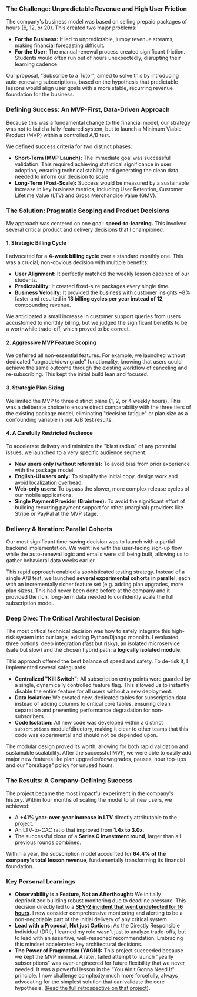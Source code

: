 ### **The Challenge: Unpredictable Revenue and High User Friction**

The company's business model was based on selling prepaid packages of hours (6, 12, or 20). This created two major problems:

- **For the Business:** It led to unpredictable, lumpy revenue streams, making financial forecasting difficult.
- **For the User:** The manual renewal process created significant friction. Students would often run out of hours unexpectedly, disrupting their learning cadence.

Our proposal, "Subscribe to a Tutor", aimed to solve this by introducing auto-renewing subscriptions, based on the hypothesis that predictable lessons would align user goals with a more stable, recurring revenue foundation for the business.

### **Defining Success: An MVP-First, Data-Driven Approach**

Because this was a fundamental change to the financial model, our strategy was not to build a fully-featured system, but to launch a Minimum Viable Product (MVP) within a controlled A/B test.

We defined success criteria for two distinct phases:

- **Short-Term (MVP Launch):** The immediate goal was successful validation. This required achieving statistical significance in user adoption, ensuring technical stability and generating the clean data needed to inform our decision to scale.
- **Long-Term (Post-Scale):** Success would be measured by a sustainable increase in key business metrics, including User Retention, Customer Lifetime Value (LTV) and Gross Merchandise Value (GMV).

### **The Solution: Pragmatic Scoping and Product Decisions**

My approach was centered on one goal: **speed-to-learning.** This involved several critical product and delivery decisions that I championed.

#### **1. Strategic Billing Cycle**

I advocated for a **4-week billing cycle** over a standard monthly one. This was a crucial, non-obvious decision with multiple benefits:

- **User Alignment:** It perfectly matched the weekly lesson cadence of our students.
- **Predictability:** It created fixed-size packages every single time.
- **Business Velocity:** It provided the business with customer insights ~8% faster and resulted in **13 billing cycles per year instead of 12**, compounding revenue.

We anticipated a small increase in customer support queries from users accustomed to monthly billing, but we judged the significant benefits to be a worthwhile trade-off, which proved to be correct.

#### **2. Aggressive MVP Feature Scoping**

We deferred all non-essential features. For example, we launched without dedicated "upgrade/downgrade" functionality, knowing that users could achieve the same outcome through the existing workflow of canceling and re-subscribing. This kept the initial build lean and focused.

#### **3. Strategic Plan Sizing**

We limited the MVP to three distinct plans (1, 2, or 4 weekly hours). This was a deliberate choice to ensure direct comparability with the three tiers of the existing package model, eliminating "decision fatigue" or plan size as a confounding variable in our A/B test results.

#### **4. A Carefully Restricted Audience**

To accelerate delivery and minimize the "blast radius" of any potential issues, we launched to a very specific audience segment:

- **New users only (without referrals):** To avoid bias from prior experience with the package model.
- **English-UI users only:** To simplify the initial copy, design work and avoid localization overhead.
- **Web-only users:** To bypass the slower, more complex release cycles of our mobile applications.
- **Single Payment Provider (Braintree):** To avoid the significant effort of building recurring payment support for other (marginal) providers like Stripe or PayPal at the MVP stage.

### **Delivery & Iteration: Parallel Cohorts**

Our most significant time-saving decision was to launch with a partial backend implementation. We went live with the user-facing sign-up flow while the auto-renewal logic and emails were still being built, allowing us to gather behavioral data weeks earlier.

This rapid approach enabled a sophisticated testing strategy. Instead of a single A/B test, we launched **several experimental cohorts in parallel**, each with an incrementally richer feature set (e.g. adding plan upgrades, more plan sizes). This had never been done before at the company and it provided the rich, long-term data needed to confidently scale the full subscription model.

### **Deep Dive: The Critical Architectural Decision**

The most critical technical decision was how to safely integrate this high-risk system into our large, existing Python/Django monolith. I evaluated three options: deep integration (fast but risky), an isolated microservice (safe but slow) and the chosen hybrid path: a **logically isolated module**.

This approach offered the best balance of speed and safety. To de-risk it, I implemented several safeguards:

- **Centralized "Kill Switch":** All subscription entry points were guarded by a single, dynamically controlled feature flag. This allowed us to instantly disable the entire feature for all users without a new deployment.
- **Data Isolation:** We created new, dedicated tables for subscription data instead of adding columns to critical core tables, ensuring clean separation and preventing performance degradation for non-subscribers.
- **Code Isolation:** All new code was developed within a distinct `subscriptions` module/directory, making it clear to other teams that this code was experimental and should not be depended upon.

The modular design proved its worth, allowing for both rapid validation and sustainable scalability. After the successful MVP, we were able to easily add major new features like plan upgrades/downgrades, pauses, hour top-ups and our "breakage" policy for unused hours.

### **The Results: A Company-Defining Success**

The project became the most impactful experiment in the company's history. Within four months of scaling the model to all new users, we achieved:

- A **+41% year-over-year increase in LTV** directly attributable to the project.
- An LTV-to-CAC ratio that improved from **1.4x to 3.0x**.
- The successful close of a **Series C investment round**, larger than all previous rounds combined.

Within a year, the subscription model accounted for **64.4% of the company's total lesson revenue**, fundamentally transforming its financial foundation.

### **Key Personal Learnings**

- **Observability is a Feature, Not an Afterthought:** We initially deprioritized building robust monitoring due to deadline pressure. This decision directly led to a **[SEV-2 incident that went undetected for 16 hours](#casestudy-incident-74)**. I now consider comprehensive monitoring and alerting to be a non-negotiable part of the initial delivery of any critical system.
- **Lead with a Proposal, Not just Options:** As the Directly Responsible Individual (DRI), I learned my role wasn't just to analyze trade-offs, but to lead with an assertive, well-reasoned recommendation. Embracing this mindset accelerated key architectural decisions.
- **The Power of Pragmatism (YAGNI):** This project succeeded because we kept the MVP minimal. A later, failed attempt to launch "yearly subscriptions" was over-engineered for future flexibility that we never needed. It was a powerful lesson in the "You Ain't Gonna Need It" principle. I now challenge complexity much more forcefully, always advocating for the simplest solution that can validate the core hypothesis. ([Read the full retrospective on that project](#casestudy-yearly-subscriptions)).
